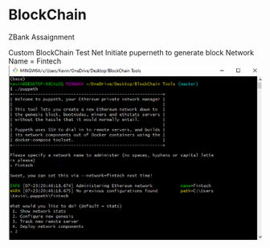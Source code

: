 # BlockChain

ZBank Assaignment

Custom BlockChain Test Net
Initiate puperneth to generate block
Network Name = Fintech
![](https://github.com/KevinLacap/BlockChain/blob/master/Capture.PNG)
